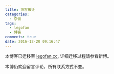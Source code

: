 ```yaml
---
title: 博客搬迁
categories:
  - 杂谈
tags:
  - legofan
  - 博客
comments: true
date: 2016-12-20 09:16:47
---
```


本博客已迁移至 [legofan.cc](http://legofan.cc), 详细迁移过程请参看新博。

本博仍欢迎留言评论，所有联系方式不变。